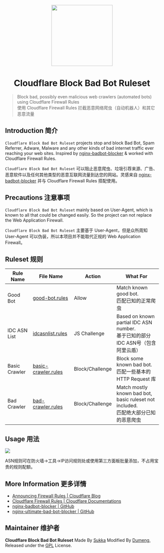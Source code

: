 <p align="center">
<img src="https://cdn.jsdelivr.net/gh/XMD0718/dumeng-blog/wp-content/uploads/2021/03/5bd7b06b077df.png" width="200px">
</p>
<h1 align="center">Cloudflare Block Bad Bot Ruleset</h1>

> Block bad, possibly even malicious web crawlers (automated bots) using Cloudflare Firewall Rules<br>
> 使用 Cloudflare Firewall Rules 拦截恶意网络爬虫（自动机器人）和其它恶意流量

## Introduction 简介

`Cloudflare Block Bad Bot Ruleset` projects stop and block Bad Bot, Spam Referrer, Adware, Malware and any other kinds of bad internet traffic ever reaching your web sites. Inspired by [nginx-badbot-blocker](https://github.com/mariusv/nginx-badbot-blocker) & worked with Cloudflare Firewall Rules.

`Cloudflare Block Bad Bot Ruleset` 可以阻止恶意爬虫、垃圾引荐来源、广告、恶意软件以及任何其他类型的恶意互联网流量到达您的网站。灵感来自 [nginx-badbot-blocker](https://github.com/mariusv/nginx-badbot-blocker) 并与 Cloudflare Firewall Rules 搭配使用。

## Precautions 注意事项

`Cloudflare Block Bad Bot Ruleset` mainly based on User-Agent, which is known to all that could be changed easily. So the project can not replace the Web Application Firewall.

`Cloudflare Block Bad Bot Ruleset` 主要基于 User-Agent，但是众所周知 User-Agent 可以伪装，所以本项目并不能取代正规的 Web Application Firewall。

## Ruleset 规则

Rule Name | File Name | Action | What For
---- | ---- | ---- | ----
Good Bot | [good-bot.rules](./good-bot.rules) | Allow | Match known good bot.<br>匹配已知的正常爬虫
IDC ASN List | [idcasnlist.rules](./idcasnlist.rules) | JS Challenge | Based on known partial IDC ASN number.<br>基于已知的部分IDC ASN号（包含阿里云盾）
Basic Crawler | [basic-crawler.rules](./basic-crawler.rules) | Block/Challenge | Block some known bad bot.<br>匹配一些基本的 HTTP Request 库
Bad Crawler | [bad-crawler.rules](./bad-crawler.rules) | Block/Challenge | Match mostly known bad bot, basic ruleset not included.<br>匹配绝大部分已知的恶意爬虫

## Usage 用法

![](https://cdn.jsdelivr.net/gh/XMD0718/dumeng-blog/wp-content/uploads/2021/03/5bd801833e8d3.png) 

ASN规则可在防火墙→工具→IP访问规则处或使用第三方面板批量添加，不占用宝贵的规则配额。

## More Information 更多详情

- [Announcing Firewall Rules | Cloudflare Blog](https://blog.cloudflare.com/announcing-firewall-rules/)
- [Cloudflare Firewall Rules | Cloudflare Documentations](https://developers.cloudflare.com/firewall/)
- [nginx-badbot-blocker | GitHub](https://github.com/mariusv/nginx-badbot-blocker)
- [nginx-ultimate-bad-bot-blocker | GitHub](https://github.com/mitchellkrogza/nginx-ultimate-bad-bot-blocker)

## Maintainer 维护者

**Cloudflare Block Bad Bot Ruleset** Made By [Sukka](https://github.com/SukkaW) Modified By [Dumeng](https://github.com/XMD0718), Released under the [GPL](./LICENSE) License.